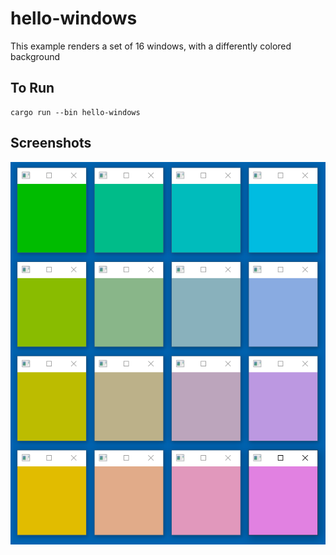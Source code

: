 # hello-windows

This example renders a set of 16 windows, with a differently colored background

## To Run

```
cargo run --bin hello-windows
```

## Screenshots

![16 windows](./screenshot.png)
